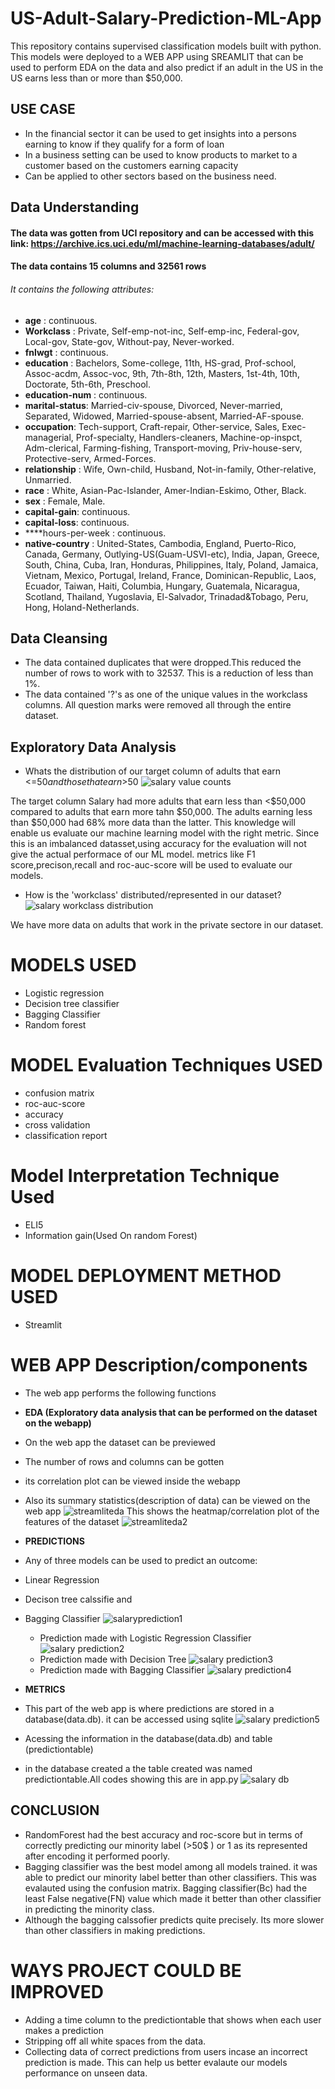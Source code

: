# US-Adult-Salary-Prediction-ML-App
This repository contains supervised classification models built with python. This models were deployed to a WEB APP using SREAMLIT that can be used to perform EDA on the data and also predict if an adult in the US in the US earns less than or more than $50,000.

## USE CASE
- In the financial sector it can be used to get insights into a persons earning to know if they qualify for a form of loan
- In a business setting can be used to know products to market to a customer based on the customers earning capacity
- Can be applied to other sectors based on the business need.

## Data Understanding
#### The data was gotten from UCI repository and can be accessed with this link: https://archive.ics.uci.edu/ml/machine-learning-databases/adult/

#### The data contains 15 columns and 32561 rows

###### It contains the following attributes:
- ****age**** : continuous.
- ****Workclass**** : Private, Self-emp-not-inc, Self-emp-inc, Federal-gov, Local-gov, State-gov, Without-pay, Never-worked.
- ****fnlwgt**** : continuous.
- ****education**** : Bachelors, Some-college, 11th, HS-grad, Prof-school, Assoc-acdm, Assoc-voc, 9th, 7th-8th, 12th, Masters, 1st-4th, 10th, Doctorate, 5th-6th, Preschool.
- ****education-num**** : continuous.
- ****marital-status****: Married-civ-spouse, Divorced, Never-married, Separated, Widowed, Married-spouse-absent, Married-AF-spouse.
- ****occupation****: Tech-support, Craft-repair, Other-service, Sales, Exec-managerial, Prof-specialty, Handlers-cleaners, Machine-op-inspct, Adm-clerical, Farming-fishing, Transport-moving, Priv-house-serv, Protective-serv, Armed-Forces.
- ****relationship**** : Wife, Own-child, Husband, Not-in-family, Other-relative, Unmarried.
- ****race**** : White, Asian-Pac-Islander, Amer-Indian-Eskimo, Other, Black.
- ****sex**** : Female, Male.
- ****capital-gain****: continuous.
- ****capital-loss****: continuous.
- ****hours-per-week : continuous.
- ****native-country**** : United-States, Cambodia, England, Puerto-Rico, Canada, Germany, Outlying-US(Guam-USVI-etc), India, Japan, Greece, South, China, Cuba, Iran, Honduras, Philippines, Italy, Poland, Jamaica, Vietnam, Mexico, Portugal, Ireland, France, Dominican-Republic, Laos, Ecuador, Taiwan, Haiti, Columbia, Hungary, Guatemala, Nicaragua, Scotland, Thailand, Yugoslavia, El-Salvador, Trinadad&Tobago, Peru, Hong, Holand-Netherlands.

## Data Cleansing
- The data contained duplicates that were dropped.This reduced the number of rows to work with to 32537. This is a reduction of less than 1%.
- The data contained '?'s as one of the unique values in the workclass columns. All question marks were removed all through the entire dataset.

## Exploratory Data Analysis
- Whats the distribution of our target column of adults that earn <=$50 and those that earn >$50
![salary value counts](https://user-images.githubusercontent.com/40510766/149764566-19b8182f-2047-4649-82b3-35c40d1729da.JPG)

The target column Salary had more adults that earn less than <$50,000 compared to adults that earn more tahn $50,000. The adults earning less than $50,000 had 68% more data than the latter.
This knowledge will enable us evaluate our machine learning model with the right metric. Since this is an imbalanced datasset,using accuracy for the evaluation will not give the  actual performace of our ML model. metrics like F1 score,precison,recall and roc-auc-score will be used to evaluate our models.

- How is the 'workclass' distributed/represented in our dataset?
![salary workclass distribution](https://user-images.githubusercontent.com/40510766/149765722-8768ed9a-b543-4af7-acfd-60e6b68431bd.JPG)

We have more data on adults that work in the private sectore in our dataset.

# MODELS USED
- Logistic regression
- Decision tree classifier
- Bagging Classifier
- Random forest

# MODEL Evaluation Techniques USED
- confusion matrix
- roc-auc-score
- accuracy
- cross validation
- classification report

# Model Interpretation Technique Used
- ELI5
- Information gain(Used On random Forest)

# MODEL DEPLOYMENT METHOD USED
- Streamlit

# WEB APP Description/components
- The web app performs the following functions
- **EDA (Exploratory data analysis that can be performed on the dataset on the webapp)**
- On the web app the dataset can be previewed
- The number of rows and columns can be gotten
- its correlation plot can be viewed inside the webapp
- Also its summary statistics(description of data) can be viewed on the web app
![streamliteda](https://user-images.githubusercontent.com/40510766/149770465-e99dd905-ffc5-4bb2-b814-86d59171ad53.JPG)
This shows the heatmap/correlation plot of the features of the dataset
![streamliteda2](https://user-images.githubusercontent.com/40510766/149771108-9e01ded6-5e2b-46e0-a2de-890b88516e26.JPG)

- **PREDICTIONS**
- Any of three models can be used to predict an outcome:
 - Linear Regression
 - Decison tree calssifie and 
 - Bagging Classifier
![salaryprediction1](https://user-images.githubusercontent.com/40510766/149773271-95f563ad-dfce-4337-882d-d09fb0c4fbc7.JPG)
    - Prediction made with Logistic Regression Classifier
![salary prediction2](https://user-images.githubusercontent.com/40510766/149773362-75e39a69-b720-463b-8e65-158614943f36.JPG)
    - Prediction made with Decision Tree
![salary prediction3](https://user-images.githubusercontent.com/40510766/149773374-00532410-44bd-472b-a21b-6f106358e4f7.JPG)
    - Prediction made with Bagging Classifier
![salary prediction4](https://user-images.githubusercontent.com/40510766/149773385-64622697-5af3-4845-a1ed-4b423585e00c.JPG)
 
- **METRICS**
 - This part of the web app is where predictions are stored in a database(data.db). it can be accessed using sqlite
![salary prediction5](https://user-images.githubusercontent.com/40510766/149773393-2a9b909b-5b2b-40bd-ab16-82ca728b407f.JPG)
 - Acessing the information in the database(data.db) and table (predictiontable)
  - in the database created a the table created was named predictiontable.All codes showing this are in app.py
   ![salary db](https://user-images.githubusercontent.com/40510766/149777677-16fa2ade-0802-48dc-8a2a-fc1f3a34ced1.JPG)
   
## CONCLUSION
- RandomForest had the best accuracy and roc-score but in terms of correctly predicting our minority label (>50$ ) or 1 as its represented after encoding it performed poorly.
- Bagging classifier was the best model among all models trained. it was able to predict our minority label better than other classifiers. This was evalauted using the confusion matrix. Bagging classifier(Bc) had the least False negative(FN)  value which made it better than other classifier in predicting the minority class.
- Although the bagging calssofier predicts quite precisely. Its more slower than other classifiers in making predictions.

# WAYS PROJECT COULD BE IMPROVED
- Adding a time column to the predictiontable that shows when each user makes a prediction
- Stripping off all white spaces from the data.
- Collecting data of correct predictions from users incase an incorrect prediction is made. This can help us better evalaute our models performance on unseen data.






